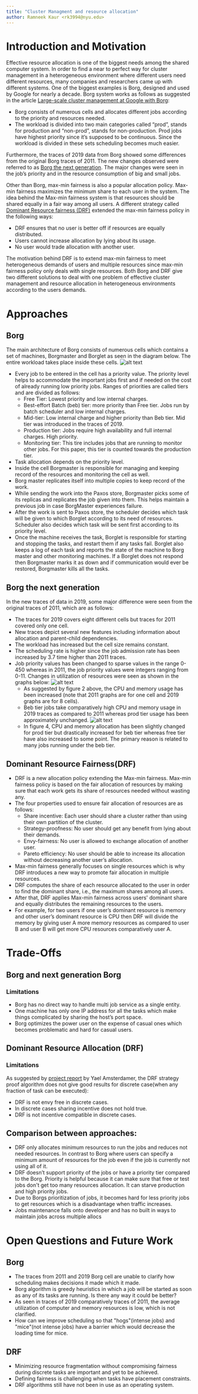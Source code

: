 ```yaml
---
title: "Cluster Managment and resource allocation"
author: Ramneek Kaur <rk3994@nyu.edu>
---
```

# Introduction and Motivation
Effective resource allocation is one of the biggest needs among the shared computer system. In order to find a near to perfect way for cluster management in a heterogeneous environment where different users need different resources, many companies and researchers came up with different systems. One of the biggest examples is Borg, designed and used by Google for nearly a decade. Borg system works as follows as suggested in the article [Large-scale cluster management at Google with Borg](https://cs.nyu.edu/~apanda/classes/sp21/papers/borg.pdf):
  * Borg consists of numerous cells and allocates different jobs according to the priority and resources needed.
  * The workload is divided into two main categories called “prod”, stands for production and “non-prod”, stands for non-production.  Prod jobs have highest priority since it’s supposed to be continuous. Since the workload is divided in these sets scheduling becomes much easier.

Furthermore, the traces of 2019 data from Borg showed some differences from the original Borg traces of 2011. The new changes observed were referred to as [Borg the next generation](https://cs.nyu.edu/~apanda/classes/sp21/papers/borgv2.pdf). The major changes were seen in the job’s priority and in the resource consumption of big and small jobs.
 
Other than Borg, max-min fairness is also a popular allocation policy. Max-min fairness maximizes the minimum share to each user in the system. The idea behind the Max-min fairness system is that resources should be shared equally in a fair way among all users. A different strategy called [Dominant Resource fairness (DRF)](https://cs.nyu.edu/~apanda/classes/sp21/papers/drf.pdf) extended the max-min fairness policy in the following ways:
 
* DRF ensures that no user is better off if resources are equally distributed.
* Users cannot increase allocation by lying about its usage.
* No user would trade allocation with another user.

The motivation behind DRF is to extend max-min fairness to meet heterogeneous demands of users and multiple resources since max-min fairness policy only deals with single resources. Both Borg and DRF give two different solutions to deal with one problem of effective cluster management and resource allocation in heterogeneous environments according to the users demands.

# Approaches
## Borg
The main architecture of Borg consists of numerous cells which contains a set of machines, Borgmaster and Borglet as seen in the diagram below. The entire workload takes place inside these cells. 
![alt text](https://github.com/Ramneek99/notes-2021/blob/main/feb23/Screen%20Shot%202021-02-28%20at%208.16.22%20PM.png)

* Every job to be entered in the cell has a priority value. The priority level helps to accommodate the important jobs first and if needed on the cost of already running low priority jobs. Ranges of priorities are called tiers and are divided as follows:
  * Free Tier: Lowest priority and low internal charges.
  * Best-effort Batch (beb) tier: more priority than Free tier. Jobs run by batch scheduler and low internal charges.
  * Mid-tier: Low internal charge and higher priority than Beb tier. Mid tier was introduced in the traces of 2019.
  * Production tier: Jobs require high availability and full internal charges. High priority.
  * Monitoring tier: This tire includes jobs that are running to monitor other jobs. For this paper, this tier is counted towards the production tier.
* Task allocation depends on the priority level.
* Inside the cell Borgmaster is responsible for managing and keeping record of the resources and monitoring the cell as well. 
* Borg master replicates itself into multiple copies to keep record of the work. 
* While sending the work into the Paxos store, Borgmaster picks some of its replicas and replicates the job given into them. This helps maintain a previous job in case BorgMaster experiences failure.
* After the work is sent to Paxos store, the scheduler decides which task will be given to which Borglet according to its need of resources. Scheduler also decides which task will be sent first according to its priority level. 
* Once the machine receives the task, Borglet is responsible for starting and stopping the tasks, and restart them if any tasks fail. Borglet also keeps a log of each task and reports the state of the machine to Borg master and other monitoring machines. If a Borglet does not respond then Borgmaster marks it as down and if communication would ever be restored, Borgmaster kills all the tasks.

## Borg the next generation
In the new traces of data in 2019, some major difference were seen from the original traces of 2011, which are as follows:
* The traces for 2019 covers eight different cells but traces for 2011 covered only one cell.
* New traces depict several new features including information about allocation and parent-child dependencies. 
* The workload has increased but the cell size remains constant.
* The scheduling rate is higher since the job admission rate has been increased by 3.7 time higher than 2011 traces. 
* Job priority values has been changed to sparse values in the range 0-450 whereas in 2011, the job priority values were integers ranging from 0-11.
Changes in utilization of resources were seen as shown in the graphs below:
![alt text](https://github.com/Ramneek99/notes-2021/blob/main/feb23/Screen%20Shot%202021-03-01%20at%201.33.15%20PM.png)
  * As suggested by figure 2 above, the CPU and memory usage has been increased (note that 2011 graphs are for one cell and 2019 graphs are for 8 cells).
  * Beb tier jobs take comparatively high CPU and memory usage in 2019 traces as compared to 2011 whereas prod tier usage has been approximately unchanged.
  ![alt text](https://github.com/Ramneek99/notes-2021/blob/main/feb23/Screen%20Shot%202021-03-01%20at%201.34.39%20PM.png)
  * In figure 4, CPU and memory allocation has been slightly changed for prod tier but drastically increased for beb tier whereas free tier have also increased to      some point. The primary reason is related to many jobs running under the beb tier.
  
## Dominant Resource Fairness(DRF)
* DRF is a new allocation policy extending the Max-min fairness. Max-min fairness policy is based on the fair allocation of resources by making sure that each work gets its share of resources needed without wasting any.
* The four properties used to ensure fair allocation of resources are as follows:
  * Share incentive: Each user should share a cluster rather than using their own partition of the cluster.
  * Strategy-proofness: No user should get any benefit from lying about their demands.
  * Envy-fairness: No user is allowed to exchange allocation of another user.
  * Pareto efficiency: No user should be able to increase its allocation without decreasing another user’s allocation.
* Max-min fairness generally focuses on single resources which is why DRF introduces a new way to promote fair allocation in multiple resources. 
* DRF computes the share of each resource allocated to the user in order to find the dominant share, i.e., the maximum shares among all users.
* After that, DRF applies Max-min fairness across users' dominant share and equally distributes the remaining resources to the users. 
* For example, for two users if one user’s dominant resource is memory and other user’s dominant resource is CPU then DRF will divide the memory by giving user A more memory resources as compared to user B and user B will get more CPU resources comparatively user A.


# Trade-Offs
## Borg and next generation Borg
### Limitations
* Borg has no direct way to handle multi job service as a single entity.
* One machine has only one IP address for all the tasks which make things complicated by sharing the host’s port space.
* Borg optimizes the power user on the expense of casual ones which becomes problematic and hard for casual users.

## Dominant Resource Allocation (DRF)
### Limitations
As suggested by [project report](http://www.cs.tau.ac.il/~fiat/cgt12/report-yael.pdf) by Yael Amsterdamer, the DRF strategy proof algorithm does not give good results for discrete case(when any fraction of task can be executed):
* DRF is not envy free in discrete cases.
* In discrete cases sharing incentive does not hold true.
* DRF is not incentive compatible in discrete cases.

## Comparison between approaches:
* DRF only allocates minimum resources to run the jobs and reduces not needed resources. In contrast to Borg where users can specify a minimum amount of resources for the job even if the job is currently not using all of it. 
* DRF doesn’t support priority of the jobs or have a priority tier compared to the Borg. Priority is helpful because it can make sure that free or test jobs don't get too many resources allocation. It can starve production and high priority jobs. 
* Due to Borgs prioritization of jobs, it becomes hard for less priority jobs to get resources which is a disadvantage when traffic increases.
* Jobs maintenance falls onto developer and has no built in ways to maintain jobs across multiple allocs


# Open Questions and Future Work
## Borg
* The traces from 2011 and 2019 Borg cell are unable to clarify how scheduling makes decisions it made which it made.
* Borg algorithm is greedy heuristics in which a job will be started as soon as any of its tasks are running. Is there any way it could be better?
* As seen in traces of 2019 comparatively traces of 2011, the average utilization of computer and memory resources is low, which is not clarified.
* How can we improve scheduling so that "hogs"(intense jobs) and "mice"(not intense jobs) have a barrier which would decrease the loading time for mice.

## DRF
* Minimizing resource fragmentation without compromising fairness during discrete tasks are important and yet to be achieved.
* Defining fairness is challenging when tasks have placement constraints.
* DRF algorithms still have not been in use as an operating system.

